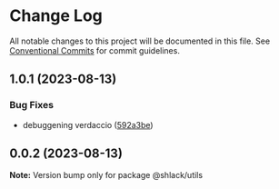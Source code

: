 # Change Log

All notable changes to this project will be documented in this file.
See [Conventional Commits](https://conventionalcommits.org) for commit guidelines.

## 1.0.1 (2023-08-13)


### Bug Fixes

* debuggening verdaccio ([592a3be](https://github.com/code-chimp/fem-monorepo-course/commit/592a3be51692d69d06ea3f5792714ec69f11c390))





## 0.0.2 (2023-08-13)

**Note:** Version bump only for package @shlack/utils
